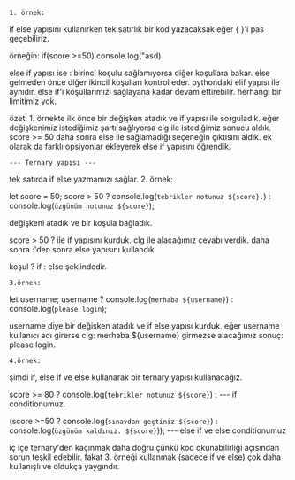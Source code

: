     1. örnek:

if else yapısını kullanırken tek satırlık bir kod yazacaksak eğer 
{ }'i pas geçebiliriz.

örneğin:
if(score >=50) console.log("asd)

else if yapısı ise :
birinci koşulu sağlamıyorsa diğer koşullara bakar. else gelmeden önce diğer ikincil koşulları kontrol eder. pythondaki elif yapısı ile aynıdır.
else if'i koşullarımızı sağlayana kadar devam ettirebilir. herhangi bir limitimiz yok.

özet: 1. örnekte ilk önce bir değişken atadık ve if yapısı ile sorguladık.
eğer değişkenimiz istediğimiz şartı sağlıyorsa clg ile istediğimiz sonucu aldık. score >= 50
daha sonra else ile sağlamadığı seçeneğin çıktısını aldık. 
ek olarak da farklı opsiyonlar ekleyerek else if yapısını öğrendik.



    --- Ternary yapısı ---
tek satırda if else yazmamızı sağlar.
    2. örnek:

let score = 50;
score > 50 ? console.log(`tebrikler notunuz ${score}.`) : console.log(`üzgünüm notunuz ${score}`);

değişkeni atadık ve bir koşula bağladık.

score > 50 ? ile if yapısını kurduk. clg ile alacağımız cevabı verdik. daha sonra :'den sonra else yapısını kullandık

koşul ? if : else şeklindedir.

    3.örnek:

let username;
username ? console.log(`merhaba ${username}`) : console.log(`please login`);

username diye bir değişken atadık ve if else yapısı kurduk.
eğer username kullanıcı adı girerse clg:
merhaba ${username}
girmezse  alacağımız sonuç:
please login.

    4.örnek:
    
şimdi if, else if ve else kullanarak bir ternary yapısı kullanacağız.

score >= 80 ? console.log(`tebrikler notunuz ${score}`) : --- if conditionumuz.

(score >=50 ? console.log(`sınavdan geçtiniz ${score}`) :
console.log(`üzgünüm kaldınız. ${score}`)); --- else if ve else conditionumuz

iç içe ternary'den kaçınmak daha doğru çünkü kod okunabilirliği açısından sorun teşkil edebilir. 
fakat 3. örneği kullanmak (sadece if ve else) çok daha kullanışlı ve oldukça yaygındır.